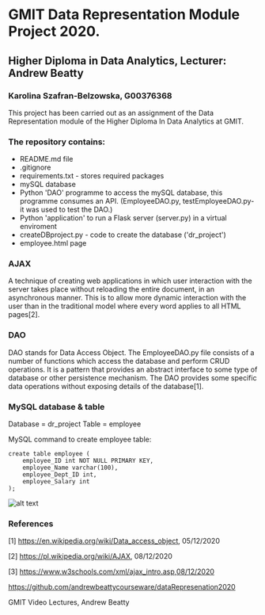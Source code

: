 # GMIT Data Representation Module Project 2020.
## Higher Diploma in Data Analytics, Lecturer: Andrew Beatty
### Karolina Szafran-Belzowska, G00376368

This project has been carried out as an assignment of the Data Representation module of the Higher Diploma In Data Analytics at GMIT.

### The repository contains:


- README.md file
- .gitignore
- requirements.txt - stores required packages 
- mySQL database
- Python 'DAO' programme to access the mySQL database, this programme consumes an API. (EmployeeDAO.py, testEmployeeDAO.py- it was used to test the DAO.)
- Python 'application' to run a Flask server (server.py) in a virtual enviroment
- createDBproject.py - code to create the database ('dr_project')
- employee.html page 


### AJAX
A technique of creating web applications in which user interaction with the server takes place without reloading the entire document, in an asynchronous manner. This is to allow more dynamic interaction with the user than in the traditional model where every word applies to all HTML pages[2].
### DAO
DAO stands for Data Access Object. The EmployeeDAO.py file consists of a number of functions which access the database and perform CRUD operations. 
It is a pattern that provides an abstract interface to some type of database or other persistence mechanism. The DAO provides some specific data operations without exposing details of the database[1].

###

### MySQL database & table
Database = dr_project
Table = employee

MySQL command to create employee table:
```
create table employee (
    employee_ID int NOT NULL PRIMARY KEY,
    employee_Name varchar(100),
    employee_Dept_ID int,
    employee_Salary int
);
```
![alt text](http://url/to/img.png)






### References
[1] https://en.wikipedia.org/wiki/Data_access_object, 05/12/2020

[2] https://pl.wikipedia.org/wiki/AJAX, 08/12/2020

[3] https://www.w3schools.com/xml/ajax_intro.asp,08/12/2020

https://github.com/andrewbeattycourseware/dataRepresenation2020

GMIT Video Lectures, Andrew Beatty

